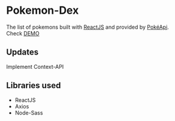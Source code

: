 # Pokemon-Dex
The list of pokemons built with [ReactJS](https://reactjs.org/) and provided by [PokéApi](https://pokeapi.co/).  
Check [DEMO](https://ahmadertarizqi.github.io/pokemon-dex)

## Updates
Implement Context-API

## Libraries used
- ReactJS
- Axios
- Node-Sass
